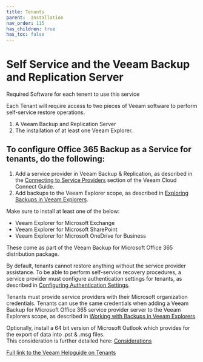 ```yaml
---
title: Tenants
parent:  Installation
nav_order: 115
has_children: true
has_toc: false
---
```

# Self Service and the Veeam Backup and Replication Server

Required Software for each tenent to use this service

Each Tenant will require access to two pieces of Veeam software to perform self-service restore operations. 
1.	A Veeam Backup and Replication Server 
2.	The installation of at least one Veeam Explorer.


## To configure Office 365 Backup as a Service for tenants, do the following:

1. Add a service provider in Veeam Backup & Replication, as described in the [Connecting to Service Providers](https://helpcenter.veeam.com/docs/backup/cloud/cloud_connect_sp.html?ver=100) section of the Veeam Cloud Connect Guide.
2. Add backups to the Veeam Explorer scope, as described in [Exploring Backups in Veeam Explorers](https://helpcenter.veeam.com/archive/vbo365/40/guide/vbo_vex_adding_store.html).


Make sure to install at least one of the below:
* Veeam Explorer for Microsoft Exchange
* Veeam Explorer for Microsoft SharePoint
* Veeam Explorer for Microsoft OneDrive for Business 

These come as part of the Veeam Backup for Microsoft Office 365 distribution package.

By default, tenants cannot restore anything without the service provider assistance. To be able to perform self-service recovery procedures, a service provider must configure authentication settings for tenants, as described in [Configuring Authentication Settings](https://helpcenter.veeam.com/archive/vbo365/40/guide/vbo_authentication_settings.html).

Tenants must provide service providers with their Microsoft organization credentials. Tenants can use the same credentials when adding a Veeam Backup for Microsoft Office 365 service provider server to the Veeam Explorers scope, as described in [Working with Backups in Veeam Explorers](https://helpcenter.veeam.com/archive/vbo365/40/guide/vbo_vex_adding_store.html).




Optionally, install a 64 bit version of Microsoft Outlook which provides for the export of data into .pst & .msg files.   
This consideration is further detailed here:  [Considerations](https://helpcenter.veeam.com/docs/vbo365/guide/vex_considerations.html?ver=40)


[Full link to the Veeam Helpguide on Tenants](https://helpcenter.veeam.com/archive/vbo365/40/guide/vbo_baas_tenant.html)